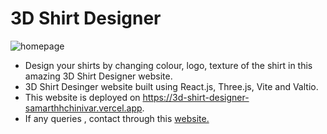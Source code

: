 # 3D Shirt Designer
![homepage](https://github.com/SamarthHChinivar/3d-shirt-designer/assets/104615876/e4bc3f63-6b55-4741-be35-280d42cf7a88)
</br>
- Design your shirts by changing colour, logo, texture of the shirt in this amazing 3D Shirt Designer website.
- 3D Shirt Desinger website built using React.js, Three.js, Vite and Valtio.
- This website is deployed on <a href='https://3d-shirt-designer-samarthhchinivar.vercel.app'>https://3d-shirt-designer-samarthhchinivar.vercel.app</a>.
- If any queries , contact through this <a href='http://samarth-portfolio-website.000webhostapp.com/#contact' target='_blank' rel="noreopener">website.</a>